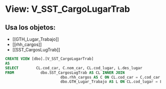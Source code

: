 # View: V_SST_CargoLugarTrab

## Usa los objetos:
- [[GTH_Lugar_Trabajo]]
- [[rhh_cargos]]
- [[SST_CargosLugTrab]]

```sql
CREATE VIEW [dbo].[V_SST_CargoLugarTrab]
AS
SELECT        CL.cod_car, C.nom_car, CL.cod_lugar, L.des_lugar
FROM            dbo.SST_CargosLugTrab AS CL INNER JOIN
                         dbo.rhh_cargos AS C ON CL.cod_car = C.cod_car INNER JOIN
                         dbo.GTH_Lugar_Trabajo AS L ON CL.cod_lugar = L.cod_lugar

```
